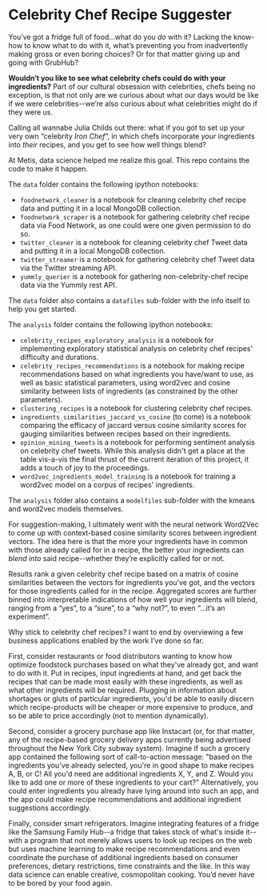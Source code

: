 # Celebrity Chef Recipe Suggester

You’ve got a fridge full of food...what do you <i>do</i> with it? Lacking the know-how to know what to do with it, what’s preventing you from inadvertently making gross or even boring choices? Or for that matter giving up and going with GrubHub?

<b>Wouldn’t you like to see what celebrity chefs could do with your ingredients?</b> Part of our cultural obsession with celebrities, chefs being no exception, is that not only are we curious about what our days would be like if we were celebrities--we’re also curious about what celebrities might do if they were us.

Calling all wannabe Julia Childs out there: what if you got to set up your very own “celebrity <i>Iron Chef</i>”, in which chefs incorporate <i>your</i> ingredients into <i>their</i> recipes, and you get to see how well things blend?

At Metis, data science helped me realize this goal. This repo contains the code to make it happen. 

The `data` folder contains the following ipython notebooks:
- `foodnetwork_cleaner` is a notebook for cleaning celebrity chef recipe data and putting it in a local MongoDB collection.
- `foodnetwork_scraper` is a notebook for gathering celebrity chef recipe data via Food Network, as one could were one given permission to do so.
- `twitter_cleaner` is a notebook for cleaning celebrity chef Tweet data and putting it in a local MongoDB collection.
- `twitter_streamer` is a notebook for gathering celebrity chef Tweet data via the Twitter streaming API.
- `yummly_querier` is a notebook for gathering non-celebrity-chef recipe data via the Yummly rest API.

The `data` folder also contains a `datafiles` sub-folder with the info itself to help you get started.

The `analysis` folder contains the following ipython notebooks:
- `celebrity_recipes_exploratory_analysis` is a notebook for implementing exploratory statistical analysis on celebrity chef recipes' difficulty and durations. 
- `celebrity_recipes_recommendations` is a notebook for making recipe recommendations based on what ingredients you have/want to use, as well as basic statistical parameters, using word2vec and cosine similarity between lists of ingredients (as constrained by the other parameters).
- `clustering_recipes` is a notebook for clustering celebrity chef recipes. 
- `ingredients_similarities_jaccard_vs_cosine` (to come) is a notebook comparing the efficacy of jaccard versus cosine similarity scores for gauging similarities between recipes based on their ingredients.
- `opinion_mining_tweets` is a notebook for performing sentiment analysis on celebrity chef tweets. While this analysis didn't get a place at the table vis-a-vis the final thrust of the current iteration of this project, it adds a touch of joy to the proceedings. 
- `word2vec_ingredients_model_training` is a notebook for training a word2vec model on a corpus of recipes' ingredients.

The `analysis` folder also contains a `modelfiles` sub-folder with the kmeans and word2vec models themselves.

For suggestion-making, I ultimately went with the neural network Word2Vec to come up with context-based cosine similarity scores between ingredient vectors. The idea here is that the more your ingredients have in common with those already called for in a recipe, the better your ingredients can <i>blend into</i> said recipe--whether they’re explicitly called for or not. 

Results rank a given celebrity chef recipe based on a matrix of cosine similarities between the vectors for ingredients you’ve got, and the vectors for those ingredients called for in the recipe. Aggregated scores are further binned into interpretable indications of how well your ingredients will blend, ranging from a “yes”, to a “sure”, to a “why not?”, to even “...it’s an experiment”.

Why stick to celebrity chef recipes? I want to end by overviewing a few business applications enabled by the work I’ve done so far.

First, consider restaurants or food distributors wanting to know how optimize foodstock purchases based on what they've already got, and want to do with it. Put in recipes, input ingredients at hand, and get back the recipes that can be made most easily with these ingredients, as well as what other ingredients will be required. Plugging in information about shortages or gluts of particular ingredients, you'd be able to easily discern which recipe-products will be cheaper or more expensive to produce, and so be able to price accordingly (not to mention dynamically).

Second, consider a grocery purchase app like Instacart (or, for that matter, any of the recipe-based grocery delivery apps currently being advertised throughout the New York City subway system). Imagine if such a grocery app contained the following sort of call-to-action message: "based on the ingredients you've already selected, you're in good shape to make recipes A, B, or C! All you'd need are additional ingredients X, Y, and Z. Would you like to add one or more of these ingredients to your cart?" Alternatively, you could enter ingredients you already have lying around into such an app, and the app could make recipe recommendations and additional ingredient suggestions accordingly. 

Finally, consider smart refrigerators. Imagine integrating features of a fridge like the Samsung Family Hub--a fridge that takes stock of what's inside it--with a program that not merely allows users to look up recipes on the web but uses machine learning to make recipe recommendations and even coordinate the purchase of additional ingredients based on consumer preferences, dietary restrictions, time constraints and the like. In this way data science can enable creative, cosmopolitan cooking. You’d never have to be bored by your food again.
